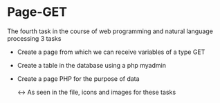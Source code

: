 # Page-GET

The fourth task in the course of web programming and natural language processing
  3 tasks
- Create a page from which we can receive variables of a type GET
- Create a table in the database using a php myadmin
- Create a page PHP for the purpose of data


  <->
As seen in the file, icons and images for these tasks

